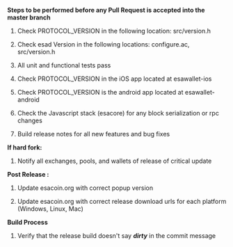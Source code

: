 **Steps to be performed before any Pull Request is accepted into the master branch**

  1. Check PROTOCOL_VERSION in the following location: src/version.h

  2. Check esad Version in the following locations: configure.ac, src/version.h

  3. All unit and functional tests pass

  4. Check PROTOCOL_VERSION in the iOS app located at esawallet-ios

  5. Check PROTOCOL_VERSION is the android app located at esawallet-android

  6. Check the Javascript stack (esacore) for any block serialization or rpc changes
  
  7. Build release notes for all new features and bug fixes

**If hard fork:**

  1. Notify all exchanges, pools, and wallets of release of critical update

**Post Release :**

  1. Update esacoin.org with correct popup version
  
  2. Update esacoin.org with correct release download urls for each platform (Windows, Linux, Mac)

**Build Process**

  1. Verify that the release build doesn't say ***dirty*** in the commit message


